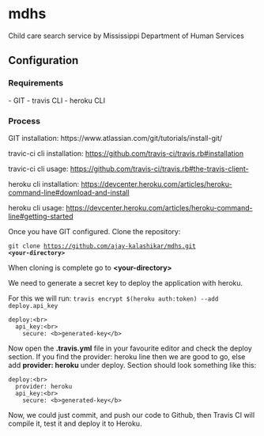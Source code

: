 <h1>mdhs</h1>
Child care search service by Mississippi Department of Human Services
<h2>Configuration</h2>
<h3>Requirements</h3>
- GIT
- travis CLI
- heroku CLI

<h3>Process</h3>
GIT installation: https://www.atlassian.com/git/tutorials/install-git/

travic-ci cli installation: https://github.com/travis-ci/travis.rb#installation

travic-ci cli usage: https://github.com/travis-ci/travis.rb#the-travis-client-

heroku cli installation: https://devcenter.heroku.com/articles/heroku-command-line#download-and-install

heroku cli usage: https://devcenter.heroku.com/articles/heroku-command-line#getting-started

Once you have GIT configured. Clone the repository:

<code>git clone https://github.com/ajay-kalashikar/mdhs.git <b>&lt;your-directory&gt;</b></code>

When cloning is complete go to <b>&lt;your-directory&gt;</b>

We need to generate a secret key to deploy the application with heroku.

For this we will run: <code>travis encrypt $(heroku auth:token) --add deploy.api_key</code>

```
deploy:<br>
  api_key:<br>
    secure: <b>generated-key</b>
```
Now open the <b>.travis.yml</b> file in your favourite editor and check the deploy section. If you find the provider: heroku line then we are good to go, else add <b>provider: heroku</b> under deploy. Section should look something like this:
```
deploy:<br>
  provider: heroku
  api_key:<br>
    secure: <b>generated-key</b>
```
Now, we could just commit, and push our code to Github, then Travis CI will compile it, test it and deploy it to Heroku. 
